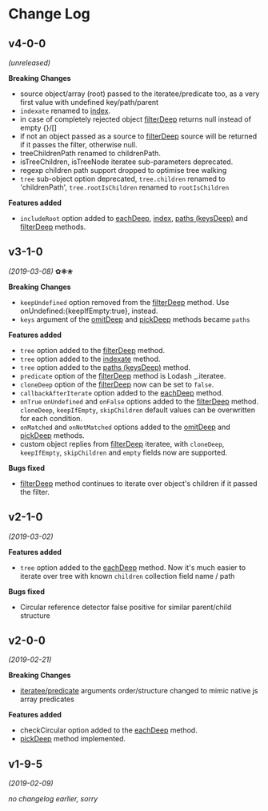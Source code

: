 # Change Log

## v4-0-0
*(unreleased)*

**Breaking Changes**
- source object/array (root) passed to the iteratee/predicate too, as a very first value with undefined key/path/parent
- `indexate` renamed to [index](/#index).
- in case of completely rejected object [filterDeep](/#filterdeep) returns null instead of empty {}/[]
- if not an object passed as a source to [filterDeep](/#filterdeep) source will be returned if it passes the filter, otherwise null.
- treeChildrenPath renamed to childrenPath.
- isTreeChildren, isTreeNode iteratee sub-parameters deprecated.
- regexp children path support dropped to optimise tree walking
- `tree` sub-object option deprecated, `tree.children` renamed to 'childrenPath', `tree.rootIsChildren` renamed to `rootIsChildren`

**Features added**
- `includeRoot` option added to [eachDeep](/#eachdeep-foreachdeep), [index](/#index), [paths (keysDeep)](/#paths-keysdeep) and [filterDeep](/#filterdeep) methods.

## v3-1-0
*(2019-03-08)* ✿❃❀

**Breaking Changes**

- `keepUndefined` option removed from the [filterDeep](/#filterdeep) method. Use onUndefined:{keepIfEmpty:true}, instead.
- `keys` argument of the [omitDeep](/#omitdeep) and [pickDeep](/#pickdeep) methods became `paths`

**Features added**

- `tree` option added to the [filterDeep](/#filterdeep) method.
- `tree` option added to the [indexate](/#indexate) method.
- `tree` option added to the [paths (keysDeep)](/#paths-keysdeep) method.
- `predicate` option of the [filterDeep](/#filterdeep) method is Lodash _.iteratee.
- `cloneDeep` option of the [filterDeep](/#filterdeep) now can be set to `false`.
- `callbackAfterIterate` option added to the [eachDeep](/#eachdeep-foreachdeep) method.
- `onTrue` `onUndefined` and `onFalse` options added to the [filterDeep](/#filterdeep) method. `cloneDeep`, `keepIfEmpty`, `skipChildren` default values can be overwritten for each condition.
- `onMatched` and `onNotMatched` options added to the [omitDeep](/#omitdeep) and [pickDeep](/#pickdeep) methods.
- custom object replies from [filterDeep](/#filterdeep) iteratee, with `cloneDeep`, `keepIfEmpty`, `skipChildren` and `empty` fields now are supported.

**Bugs fixed**

- [filterDeep](/#filterdeep) method continues to iterate over object's children if it passed the filter.

## v2-1-0
*(2019-03-02)*

**Features added**

- `tree` option added to the [eachDeep](/#eachdeep-foreachdeep) method.
Now it's much easier to iterate over tree with known `children` collection field name / path

**Bugs fixed**

- Circular reference detector false positive for similar parent/child structure

## v2-0-0
*(2019-02-21)*

**Breaking Changes**

- [iteratee/predicate](/#iteratee) arguments order/structure changed to mimic native js array predicates

**Features added**

- checkCircular option added to the [eachDeep](/#eachdeep-foreachdeep) method.
- [pickDeep](/#peekdeep) method implemented.

## v1-9-5
*(2019-02-09)*

*no changelog earlier, sorry*
